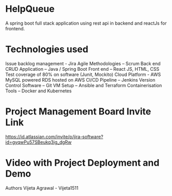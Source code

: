# HelpQueue
A spring boot full stack application using rest api in backend and reactJs for frontend.

# Technologies used

Issue backlog management - Jira
Agile Methodologies – Scrum
Back end CRUD Application – Java / Spring Boot
Front end – React JS, HTML, CSS
Test coverage of 80% on software (Junit, Mockito)
Cloud Platform - AWS
MySQL powered RDS hosted on AWS
CI/CD Pipeline – Jenkins
Version Control Software – Git
VM Setup – Ansible and Terraform
Containerisation Tools – Docker and Kubernetes


# Project Management Board Invite Link
https://id.atlassian.com/invite/p/jira-software?id=gyqwPu57SBeukq3ig_dgRw

# Video with Project Deployment and Demo


Authors
Vijeta Agrawal - Vijeta1511

